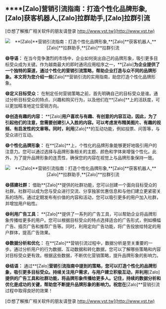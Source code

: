 ## ****[Zalo]**营销引流指南：打造个性化品牌形象,**[Zalo]**获客机器人,**[Zalo]**拉群助手,**[Zalo]**拉群引流**

[😍想了解推广相关软件的朋友请登录 http://www.vst.tw](http://www.vst.tw)

 <center><img src="https://vst.tw/MP4/tuiguang/png/6.png" alt="**[Zalo]**营销引流指南：打造个性化品牌形象,**[Zalo]**获客机器人,**[Zalo]**拉群助手,**[Zalo]**拉群引流"></center>

**😄导语：**
在当今竞争激烈的市场中，企业如何突出自己的品牌形象，吸引更多目标受众成为关键。作为越南最大的即时通讯应用程序之一，**[Zalo]**为企业提供了一个独特的渠道，通过个性化的营销引流策略，帮助企业打造与众不同的品牌形象。本文将为您介绍一些**[Zalo]**营销引流的实用指南，助您打造个性化品牌形象。

**😄定义目标受众：**
在制定任何营销策略之前，首先明确自己的目标受众是谁。通过分析目标受众的特点、兴趣和购买行为，以及他们在**[Zalo]**上的活跃度，可以更加精准地定位营销方向。

**😄创造有趣的内容：**
**[Zalo]**用户喜欢与有趣、有创意的内容互动，因此，为了引起他们的注意，您需要创建引人入胜的内容。可以考虑发布精美图片、有趣的视频、有启发性的文章等。同时，利用**[Zalo]**的互动功能，例如投票、问答等，与受众进行互动。

**😄个性化品牌形象：**
在**[Zalo]**上，个性化的品牌形象能够更好地吸引用户的注意力。您可以通过选择与品牌形象相关的主题、颜色和字体来增强个性化。此外，为了提升品牌形象的连贯性，确保您的内容在视觉上与品牌形象保持一致。

 <center><img src="https://vst.tw/MP4/tuiguang/png/0.png" alt="**[Zalo]**营销引流指南：打造个性化品牌形象,**[Zalo]**获客机器人,**[Zalo]**拉群助手,**[Zalo]**拉群引流"></center>

**😄搭建社群：**
借助**[Zalo]**提供的社群功能，您可以创建一个面向目标受众的社群。社群可以成为您与受众进行交流、分享独家优惠信息和与他们建立更紧密关系的场所。通过定期发布有价值的内容和活动，您可以吸引更多的用户加入社群，并增加用户粘性。

**😄利用广告工具：**
**[Zalo]**提供了一系列的广告工具，可以帮助企业将品牌形象传播给更多的用户。您可以根据目标受众的特点选择适合的广告形式，例如横幅广告、插页广告和推荐广告等。同时，利用定向广告功能，将广告投放给特定的用户群体，提高广告效果。

**😄数据分析和优化：**
在**[Zalo]**营销引流过程中，数据分析是至关重要的一步。通过分析用户的行为数据、互动数据和转化数据，您可以了解哪些策略和内容对目标受众更有效。根据这些数据，不断优化营销策略，提升品牌形象的影响力。

**😄结语：**
通过**[Zalo]**营销引流指南中提到的策略，您可以打造个性化的品牌形象，吸引更多目标受众。持续关注用户需求，与用户建立积极互动，并利用**[Zalo]**提供的广告工具和社群功能，将品牌形象传播给更多人。记住，持续的数据分析和优化是成功的关键，帮助您不断提升品牌形象的影响力。祝您在**[Zalo]**营销引流过程中取得良好的效果！

[😍想了解推广相关软件的朋友请登录 http://www.vst.tw](http://www.vst.tw)



